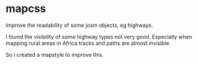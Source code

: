 # mapcss
Improve the readability of some josm objects, eg highways.

I found the visibility of some highway types not very good. Especially when mapping rural areas in Africa tracks and paths are almost invisible.

So i created a mapstyle to improve this.
